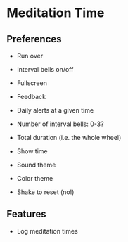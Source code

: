 # Meditation Time

## Preferences

- Run over
- Interval bells on/off

- Fullscreen

- Feedback

- Daily alerts at a given time

- Number of interval bells: 0-3?
- Total duration (i.e. the whole wheel)
- Show time

- Sound theme
- Color theme



- Shake to reset (no!)

## Features

- Log meditation times

